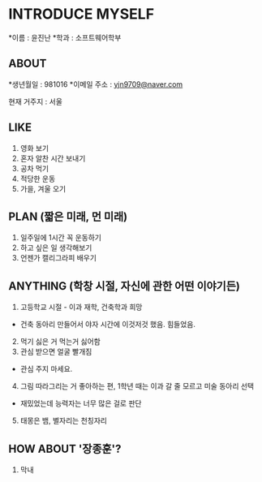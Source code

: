 INTRODUCE MYSELF
======
*이름 : 윤진난
*학과 : 소프트웨어학부

ABOUT
-----
*생년월일 : 981016
*이메일 주소 : yjn9709@naver.com

현재 거주지 : 서울

LIKE
-----
1. 영화 보기 
2. 혼자 알찬 시간 보내기
3. 공차 먹기
4. 적당한 운동
5. 가을, 겨울 오기 

PLAN (짧은 미래, 먼 미래)
------
1. 일주일에 1시간 꼭 운동하기
2. 하고 싶은 일 생각해보기
3. 언젠가 캘리그라피 배우기

ANYTHING (학창 시절, 자신에 관한 어떤 이야기든)
------
1. 고등학교 시절 - 이과 재학, 건축학과 희망
 * 건축 동아리 만들어서 야자 시간에 이것저것 했음. 힘들었음.
2. 먹기 싫은 거 먹는거 싫어함
3. 관심 받으면 얼굴 빨개짐
 * 관심 주지 마세요.
4. 그림 따라그리는 거 좋아하는 편, 1학년 때는 이과 갈 줄 모르고 미술 동아리 선택
 * 재밌었는데 능력자는 너무 많은 걸로 판단
5. 태몽은 뱀, 별자리는 천칭자리

HOW ABOUT '장종훈'?
-------
1. 막내 

